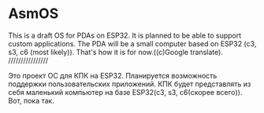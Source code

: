 # AsmOS
This is a draft OS for PDAs on ESP32. It is planned to be able to support custom applications. The PDA will be a small computer based on ESP32 (c3, s3, c6 (most likely)). That's how it is for now.((с)Google translate).
////////////////

Это проект ОС для КПК на ESP32. Планируется возможность поддержки пользовательских приложений. КПК будет представлять из себя маленький компьютер на базе ESP32(c3, s3, c6(скорее всего)). Вот, пока так.
